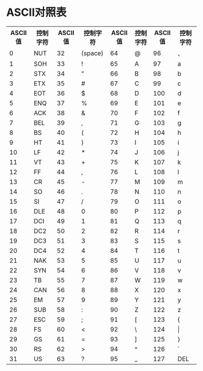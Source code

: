 # ASCII对照表


<table class="toolTable table" width="100%" cellspacing="0" cellpadding="0">
				<tbody><tr>
					<th class="separateColor">ASCII值</th>
					<th>控制字符</th>
					<th class="separateColor">ASCII值</th>
					<th>控制字符</th>
					<th class="separateColor">ASCII值</th>
					<th>控制字符</th>
					<th class="separateColor">ASCII值</th>
					<th>控制字符</th>
				</tr>
				<tr>
					<td class="separateColor">0</td>
					<td>NUT</td>
					<td class="separateColor">32</td>
					<td>(space)</td>
					<td class="separateColor">64</td>
					<td>@</td>
					<td class="separateColor">96</td>
					<td>、</td>
				</tr>
				<tr>
					<td class="separateColor">1</td>
					<td>SOH</td>
					<td class="separateColor">33</td>
					<td>!</td>
					<td class="separateColor">65</td>
					<td>A</td>
					<td class="separateColor">97</td>
					<td>a</td>
				</tr>
				<tr>
					<td class="separateColor">2</td>
					<td>STX</td>
					<td class="separateColor">34</td>
					<td>"</td>
					<td class="separateColor">66</td>
					<td>B</td>
					<td class="separateColor">98</td>
					<td>b</td>
				</tr>
				<tr>
					<td class="separateColor">3</td>
					<td>ETX</td>
					<td class="separateColor">35</td>
					<td>#</td>
					<td class="separateColor">67</td>
					<td>C</td>
					<td class="separateColor">99</td>
					<td>c</td>
				</tr>
				<tr>
					<td class="separateColor">4</td>
					<td>EOT</td>
					<td class="separateColor">36</td>
					<td>$</td>
					<td class="separateColor">68</td>
					<td>D</td>
					<td class="separateColor">100</td>
					<td>d</td>
				</tr>
				<tr>
					<td class="separateColor">5</td>
					<td>ENQ</td>
					<td class="separateColor">37</td>
					<td>%</td>
					<td class="separateColor">69</td>
					<td>E</td>
					<td class="separateColor">101</td>
					<td>e</td>
				</tr>
				<tr>
					<td class="separateColor">6</td>
					<td>ACK</td>
					<td class="separateColor">38</td>
					<td>&amp;</td>
					<td class="separateColor">70</td>
					<td>F</td>
					<td class="separateColor">102</td>
					<td>f</td>
				</tr>
				<tr>
					<td class="separateColor">7</td>
					<td>BEL</td>
					<td class="separateColor">39</td>
					<td>,</td>
					<td class="separateColor">71</td>
					<td>G</td>
					<td class="separateColor">103</td>
					<td>g</td>
				</tr>
				<tr>
					<td class="separateColor">8</td>
					<td>BS</td>
					<td class="separateColor">40</td>
					<td>(</td>
					<td class="separateColor">72</td>
					<td>H</td>
					<td class="separateColor">104</td>
					<td>h</td>
				</tr>
				<tr>
					<td class="separateColor">9</td>
					<td>HT</td>
					<td class="separateColor">41</td>
					<td>)</td>
					<td class="separateColor">73</td>
					<td>I</td>
					<td class="separateColor">105</td>
					<td>i</td>
				</tr>
				<tr>
					<td class="separateColor">10</td>
					<td>LF</td>
					<td class="separateColor">42</td>
					<td>*</td>
					<td class="separateColor">74</td>
					<td>J</td>
					<td class="separateColor">106</td>
					<td>j</td>
				</tr>
				<tr>
					<td class="separateColor">11</td>
					<td>VT</td>
					<td class="separateColor">43</td>
					<td>+</td>
					<td class="separateColor">75</td>
					<td>K</td>
					<td class="separateColor">107</td>
					<td>k</td>
				</tr>
				<tr>
					<td class="separateColor">12</td>
					<td>FF</td>
					<td class="separateColor">44</td>
					<td>,</td>
					<td class="separateColor">76</td>
					<td>L</td>
					<td class="separateColor">108</td>
					<td>l</td>
				</tr>
				<tr>
					<td class="separateColor">13</td>
					<td>CR</td>
					<td class="separateColor">45</td>
					<td>-</td>
					<td class="separateColor">77</td>
					<td>M</td>
					<td class="separateColor">109</td>
					<td>m</td>
				</tr>
				<tr>
					<td class="separateColor">14</td>
					<td>SO</td>
					<td class="separateColor">46</td>
					<td>.</td>
					<td class="separateColor">78</td>
					<td>N</td>
					<td class="separateColor">110</td>
					<td>n</td>
				</tr>
				<tr>
					<td class="separateColor">15</td>
					<td>SI</td>
					<td class="separateColor">47</td>
					<td>/</td>
					<td class="separateColor">79</td>
					<td>O</td>
					<td class="separateColor">111</td>
					<td>o</td>
				</tr>
				<tr>
					<td class="separateColor">16</td>
					<td>DLE</td>
					<td class="separateColor">48</td>
					<td>0</td>
					<td class="separateColor">80</td>
					<td>P</td>
					<td class="separateColor">112</td>
					<td>p</td>
				</tr>
				<tr>
					<td class="separateColor">17</td>
					<td>DCI</td>
					<td class="separateColor">49</td>
					<td>1</td>
					<td class="separateColor">81</td>
					<td>Q</td>
					<td class="separateColor">113</td>
					<td>q</td>
				</tr>
				<tr>
					<td class="separateColor">18</td>
					<td>DC2</td>
					<td class="separateColor">50</td>
					<td>2</td>
					<td class="separateColor">82</td>
					<td>R</td>
					<td class="separateColor">114</td>
					<td>r</td>
				</tr>
				<tr>
					<td class="separateColor">19</td>
					<td>DC3</td>
					<td class="separateColor">51</td>
					<td>3</td>
					<td class="separateColor">83</td>
					<td>S</td>
					<td class="separateColor">115</td>
					<td>s</td>
				</tr>
				<tr>
					<td class="separateColor">20</td>
					<td>DC4</td>
					<td class="separateColor">52</td>
					<td>4</td>
					<td class="separateColor">84</td>
					<td>T</td>
					<td class="separateColor">116</td>
					<td>t</td>
				</tr>
				<tr>
					<td class="separateColor">21</td>
					<td>NAK</td>
					<td class="separateColor">53</td>
					<td>5</td>
					<td class="separateColor">85</td>
					<td>U</td>
					<td class="separateColor">117</td>
					<td>u</td>
				</tr>
				<tr>
					<td class="separateColor">22</td>
					<td>SYN</td>
					<td class="separateColor">54</td>
					<td>6</td>
					<td class="separateColor">86</td>
					<td>V</td>
					<td class="separateColor">118</td>
					<td>v</td>
				</tr>
				<tr>
					<td class="separateColor">23</td>
					<td>TB</td>
					<td class="separateColor">55</td>
					<td>7</td>
					<td class="separateColor">87</td>
					<td>W</td>
					<td class="separateColor">119</td>
					<td>w</td>
				</tr>
				<tr>
					<td class="separateColor">24</td>
					<td>CAN</td>
					<td class="separateColor">56</td>
					<td>8</td>
					<td class="separateColor">88</td>
					<td>X</td>
					<td class="separateColor">120</td>
					<td>x</td>
				</tr>
				<tr>
					<td class="separateColor">25</td>
					<td>EM</td>
					<td class="separateColor">57</td>
					<td>9</td>
					<td class="separateColor">89</td>
					<td>Y</td>
					<td class="separateColor">121</td>
					<td>y</td>
				</tr>
				<tr>
					<td class="separateColor">26</td>
					<td>SUB</td>
					<td class="separateColor">58</td>
					<td>:</td>
					<td class="separateColor">90</td>
					<td>Z</td>
					<td class="separateColor">122</td>
					<td>z</td>
				</tr>
				<tr>
					<td class="separateColor">27</td>
					<td>ESC</td>
					<td class="separateColor">59</td>
					<td>;</td>
					<td class="separateColor">91</td>
					<td>[</td>	
					<td class="separateColor">123</td>
					<td>{</td>
				</tr>
				<tr>
					<td class="separateColor">28</td>
					<td>FS</td>
					<td class="separateColor">60</td>
					<td>&lt;</td>
					<td class="separateColor">92</td>
					<td>\</td>
					<td class="separateColor">124</td>
					<td>|</td>
				</tr>
				<tr>
					<td class="separateColor">29</td>
					<td>GS</td>
					<td class="separateColor">61</td>
					<td>=</td>
					<td class="separateColor">93</td>
					<td>]</td>
					<td class="separateColor">125</td>
					<td>}</td>
				</tr>
				<tr>
					<td class="separateColor">30</td>
					<td>RS</td>
					<td class="separateColor">62</td>
					<td>&gt;</td>
					<td class="separateColor">94</td>
					<td>^</td>
					<td class="separateColor">126</td>
					<td>`</td>
				</tr>
				<tr>
					<td class="separateColor">31</td>
					<td>US</td>
					<td class="separateColor">63</td>
					<td>?</td>
					<td class="separateColor">95</td>
					<td>_</td>
					<td class="separateColor">127</td>
					<td>DEL</td>
				</tr>
			</tbody></table>